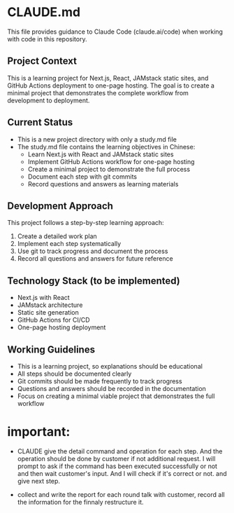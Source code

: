 # CLAUDE.md

This file provides guidance to Claude Code (claude.ai/code) when working with code in this repository.

## Project Context

This is a learning project for Next.js, React, JAMstack static sites, and GitHub Actions deployment to one-page hosting. The goal is to create a minimal project that demonstrates the complete workflow from development to deployment.

## Current Status

- This is a new project directory with only a study.md file
- The study.md file contains the learning objectives in Chinese:
  - Learn Next.js with React and JAMstack static sites
  - Implement GitHub Actions workflow for one-page hosting
  - Create a minimal project to demonstrate the full process
  - Document each step with git commits
  - Record questions and answers as learning materials

## Development Approach

This project follows a step-by-step learning approach:
1. Create a detailed work plan
2. Implement each step systematically
3. Use git to track progress and document the process
4. Record all questions and answers for future reference

## Technology Stack (to be implemented)

- Next.js with React
- JAMstack architecture
- Static site generation
- GitHub Actions for CI/CD
- One-page hosting deployment

## Working Guidelines

- This is a learning project, so explanations should be educational
- All steps should be documented clearly
- Git commits should be made frequently to track progress
- Questions and answers should be recorded in the documentation
- Focus on creating a minimal viable project that demonstrates the full workflow

# important:

- CLAUDE give the detail command and operation for each step. And the operation should be done by customer if not additional request. I will prompt to ask if the command has been executed successfully or not and then wait customer's input. And I will check if it's correct or not. and give next step.

- collect and write the report for each round talk with customer, record all the information for the finnaly restructure it. 